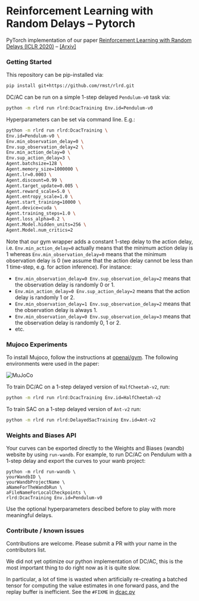 # Reinforcement Learning with Random Delays – Pytorch

PyTorch implementation of our paper [Reinforcement Learning with Random Delays (ICLR 2020)](https://openreview.net/forum?id=QFYnKlBJYR) – [[Arxiv]](https://arxiv.org/abs/2010.02966)

### Getting Started
This repository can be pip-installed via:
```bash
pip install git+https://github.com/rmst/rlrd.git
```

DC/AC can be run on a simple 1-step delayed `Pendulum-v0` task via:
```bash
python -m rlrd run rlrd:DcacTraining Env.id=Pendulum-v0
```

Hyperparameters can be set via command line. E.g.:
```bash
python -m rlrd run rlrd:DcacTraining \
Env.id=Pendulum-v0 \
Env.min_observation_delay=0 \
Env.sup_observation_delay=2 \
Env.min_action_delay=0 \
Env.sup_action_delay=3 \
Agent.batchsize=128 \
Agent.memory_size=1000000 \
Agent.lr=0.0003 \
Agent.discount=0.99 \
Agent.target_update=0.005 \
Agent.reward_scale=5.0 \
Agent.entropy_scale=1.0 \
Agent.start_training=10000 \
Agent.device=cuda \
Agent.training_steps=1.0 \
Agent.loss_alpha=0.2 \
Agent.Model.hidden_units=256 \
Agent.Model.num_critics=2
```

Note that our gym wrapper adds a constant 1-step delay to the action delay, i.e. ```Env.min_action_delay=0``` actually means that the minimum action delay is 1 whereas ```Env.min_observation_delay=0``` means that the minimum observation delay is 0 (we assume that the action delay cannot be less than 1 time-step, e.g. for action inference).
For instance:
- ```Env.min_observation_delay=0 Env.sup_observation_delay=2``` means that the observation delay is randomly 0 or 1.
- ```Env.min_action_delay=0 Env.sup_action_delay=2``` means that the action delay is randomly 1 or 2.
- ```Env.min_observation_delay=1 Env.sup_observation_delay=2``` means that the observation delay is always 1.
- ```Env.min_observation_delay=0 Env.sup_observation_delay=3``` means that the observation delay is randomly 0, 1 or 2.
- etc.


### Mujoco Experiments
To install Mujoco, follow the instructions at [openai/gym](https://github.com/openai/gym).
The following environments were used in the paper:

![MuJoCo](resources/mujoco_horizontal.png)


To train DC/AC on a 1-step delayed version of `HalfCheetah-v2`, run:
```bash
python -m rlrd run rlrd:DcacTraining Env.id=HalfCheetah-v2
```

To train SAC on a 1-step delayed version of `Ant-v2` run:
```bash
python -m rlrd run rlrd:DelayedSacTraining Env.id=Ant-v2
```

### Weights and Biases API
Your curves can be exported directly to the Weights and Biases (wandb) website by using `run-wandb`.
For example, to run DC/AC on Pendulum with a 1-step delay and export the curves to your wanb project:

```terminal
python -m rlrd run-wandb \
yourWandbID \
yourWandbProjectName \
aNameForTheWandbRun \
aFileNameForLocalCheckpoints \
rlrd:DcacTraining Env.id=Pendulum-v0
```

Use the optional hyperparameters descibed before to play with more meaningful delays.

### Contribute / known issues
Contributions are welcome.
Please submit a PR with your name in the contributors list.

We did not yet optimize our python implementation of DC/AC, this is the most important thing to do right now as it is quite slow.

In particular, a lot of time is wasted when artificially re-creating a batched tensor for computing the value estimates in one forward pass, and the replay buffer is inefficient.
See the `#FIXME` in [dcac.py](https://github.com/rmst/rlrd/blob/master/rlrd/dcac.py)
